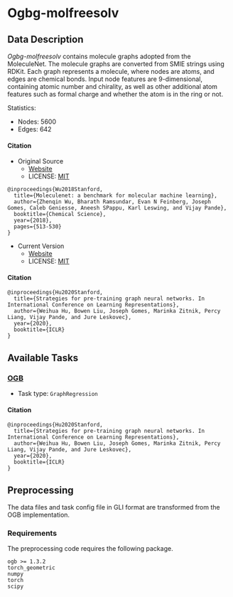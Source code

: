 # Ogbg-molfreesolv

## Data Description

_Ogbg-molfreesolv_ contains molecule graphs adopted from the MoleculeNet. The molecule graphs are converted from SMIE strings using RDKit. Each graph represents a molecule, where nodes are atoms, and edges are chemical bonds. Input node features are 9-dimensional, containing atomic number and chirality, as well as other additional atom features such as formal charge and whether the atom is in the ring or not.

Statistics:

- Nodes: 5600
- Edges: 642

#### Citation

- Original Source
  - [Website](https://moleculenet.org)
  - LICENSE: [MIT](https://github.com/deepchem/deepchem/blob/master/LICENSE)

```
@inproceedings{Wu2018Stanford,
  title={Moleculenet: a benchmark for molecular machine learning},
  author={Zhenqin Wu, Bharath Ramsundar, Evan N Feinberg, Joseph Gomes, Caleb Geniesse, Aneesh SPappu, Karl Leswing, and Vijay Pande},
  booktitle={Chemical Science},
  year={2018},
  pages={513-530}
}
```

- Current Version
  - [Website](https://github.com/snap-stanford/pretrain-gnns)
  - LICENSE: [MIT](https://github.com/snap-stanford/pretrain-gnns/blob/master/LICENSE)

#### Citation

```
@inproceedings{Hu2020Stanford,
  title={Strategies for pre-training graph neural networks. In International Conference on Learning Representations},
  author={Weihua Hu, Bowen Liu, Joseph Gomes, Marinka Zitnik, Percy Liang, Vijay Pande, and Jure Leskovec},
  year={2020},
  booktitle={ICLR}
}
```

## Available Tasks

### [OGB](https://ogb.stanford.edu/)

- Task type: `GraphRegression`

#### Citation

```
@inproceedings{Hu2020Stanford,
  title={Strategies for pre-training graph neural networks. In International Conference on Learning Representations},
  author={Weihua Hu, Bowen Liu, Joseph Gomes, Marinka Zitnik, Percy Liang, Vijay Pande, and Jure Leskovec},
  year={2020},
  booktitle={ICLR}
}
```

## Preprocessing

The data files and task config file in GLI format are transformed from the OGB implementation.

### Requirements

The preprocessing code requires the following package.

```
ogb >= 1.3.2
torch_geometric
numpy
torch
scipy
```
